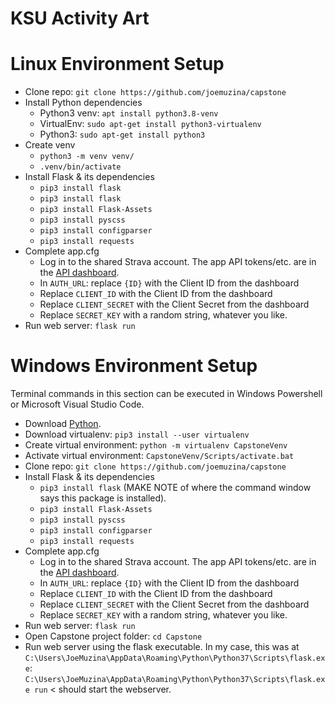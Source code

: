 # KSU Activity Art
 
# Linux Environment Setup
- Clone repo: `git clone https://github.com/joemuzina/capstone`
- Install Python dependencies
  - Python3 venv: `apt install python3.8-venv`
  - VirtualEnv: `sudo apt-get install python3-virtualenv`
  - Python3: `sudo apt-get install python3`
- Create venv
  - `python3 -m venv venv/`
  - `.venv/bin/activate`
- Install Flask & its dependencies
  - `pip3 install flask`
  - `pip3 install flask`
  - `pip3 install Flask-Assets`
  - `pip3 install pyscss`
  - `pip3 install configparser`
  - `pip3 install requests`
- Complete app.cfg
  - Log in to the shared Strava account. The app API tokens/etc. are in the [API dashboard](https://www.strava.com/settings/api).
  - In `AUTH_URL`: replace `{ID}` with the Client ID from the dashboard
  - Replace `CLIENT_ID` with the Client ID from the dashboard
  - Replace `CLIENT_SECRET` with the Client Secret from the dashboard
  - Replace `SECRET_KEY` with a random string, whatever you like. 
- Run web server: `flask run`

# Windows Environment Setup
Terminal commands in this section can be executed in Windows Powershell or Microsoft Visual Studio Code.
- Download [Python](https://www.python.org/downloads/).
- Download virtualenv: `pip3 install --user virtualenv`
- Create virtual environment: `python -m virtualenv CapstoneVenv`
- Activate virtual environment: `CapstoneVenv/Scripts/activate.bat`
- Clone repo: `git clone https://github.com/joemuzina/capstone`
- Install Flask & its dependencies
  - `pip3 install flask` (MAKE NOTE of where the command window says this package is installed).
  - `pip3 install Flask-Assets`
  - `pip3 install pyscss`
  - `pip3 install configparser`
  - `pip3 install requests`
- Complete app.cfg
  - Log in to the shared Strava account. The app API tokens/etc. are in the [API dashboard](https://www.strava.com/settings/api).
  - In `AUTH_URL`: replace `{ID}` with the Client ID from the dashboard
  - Replace `CLIENT_ID` with the Client ID from the dashboard
  - Replace `CLIENT_SECRET` with the Client Secret from the dashboard
  - Replace `SECRET_KEY` with a random string, whatever you like. 
- Run web server: `flask run`
- Open Capstone project folder: `cd Capstone`
- Run web server using the flask executable. In my case, this was at `C:\Users\JoeMuzina\AppData\Roaming\Python\Python37\Scripts\flask.exe`: `C:\Users\JoeMuzina\AppData\Roaming\Python\Python37\Scripts\flask.exe run` < should start the webserver.
